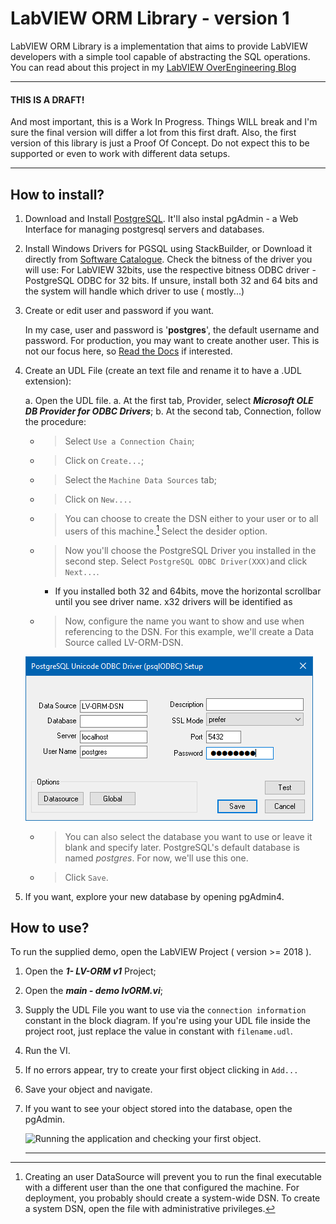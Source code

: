 # LabVIEW ORM Library - version 1

LabVIEW ORM Library is a implementation that aims to provide LabVIEW developers with a simple tool capable of abstracting the SQL operations.
You can read about this project in my [LabVIEW OverEngineering Blog](https://medium.com/labview-overengineering)

_____ 

#### THIS IS A DRAFT!
And most important, this is a Work In Progress. Things WILL break and I'm sure the final version will differ a lot from this first draft. Also, the first version of this library is just a Proof Of Concept.  Do not expect this to be supported or even to work with different data setups.

_____



## How to install? 


1. Download and Install [PostgreSQL](https://www.postgresql.org/download/windows/). It'll also instal pgAdmin - a Web Interface for managing postgresql servers and databases.

2. Install Windows Drivers for PGSQL using StackBuilder, or Download it directly from [Software Catalogue](https://www.postgresql.org/download/products/2-drivers-and-interfaces/).
Check the bitness of the driver you will use: For LabVIEW 32bits, use the respective bitness ODBC driver - PostgreSQL ODBC for 32 bits. If unsure, install both 32 and 64 bits and the system will handle which driver to use ( mostly...)

3. Create or edit user and password if you want. 

	In my case, user and password is '**postgres**', the default username and password. For production, you may want to create another user. This is not our focus here, so [Read the Docs](https://www.postgresql.org/docs/) if interested.

4. Create an UDL File (create an text file and rename it to have a .UDL extension):

	a. Open the UDL file. 
	a. At the first tab, Provider, select ***Microsoft OLE DB Provider for ODBC Drivers***;
	b. At the second tab, Connection, follow the procedure:
	- > Select `Use a Connection Chain`;
	- > Click on `Create...`;
	- > Select the `Machine Data Sources` tab;
	- > Click on `New....`
	- > You can choose to create the DSN either to your user or to all users of this machine.[^1] Select the desider option.
	- > Now you'll choose the PostgreSQL Driver you installed in the second step. Select `PostgreSQL ODBC Driver(XXX)`and click `Next...`.
		- If you installed both 32 and 64bits, move the horizontal scrollbar until you see driver name. x32 drivers will be identified as 
	- > Now, configure the name you want to show and use when referencing to the DSN. For this example, we'll create a Data Source called LV-ORM-DSN.
	
	<img src="./.gitlab/DSN-ConnectionString.PNG" alt="Building a DSN with UDL File.">

	- > You can also select the database you want to use or leave it blank and specify later. PostgreSQL's default database is named *postgres*. For now, we'll use this one.
	- > Click `Save`.

5. If you want, explore your new database by opening pgAdmin4.


## How to use?

To run the supplied demo, open the LabVIEW Project ( version >= 2018 ).

1. Open the ***1- LV-ORM v1*** Project;
2. Open the ***main - demo lvORM.vi***;
3. Supply the UDL File you want to use via the `connection information` constant in the block diagram. If you're using your UDL file inside the project root, just replace the value in constant with `filename.udl`.
4. Run the VI.
5. If no errors appear, try to create your first object clicking in `Add...`
6. Save your object and navigate.
7. If you want to see your object stored into the database, open the pgAdmin.

	<img src="./.gitlab/Run-and-Create-1st-Record" alt="Running the application and checking your first object.">


	_____

[^1]: Creating an user DataSource will prevent you to run the final executable with a different user than the one that configured the machine. For deployment, you probably should create a system-wide DSN. To create a system DSN, open the file with administrative privileges.  
